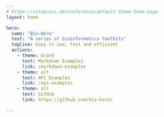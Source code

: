 ```yaml
---
# https://vitepress.dev/reference/default-theme-home-page
layout: home

hero:
  name: "Bio-Here"
  text: "A series of bioinformatics toolkits"
  tagline: Easy to use, fast and efficient
  actions:
    - theme: brand
      text: Markdown Examples
      link: /markdown-examples
    - theme: alt
      text: API Examples
      link: /api-examples
    - theme: alt
      text: GitHub
      link: https://github.com/bio-here/

---
```


